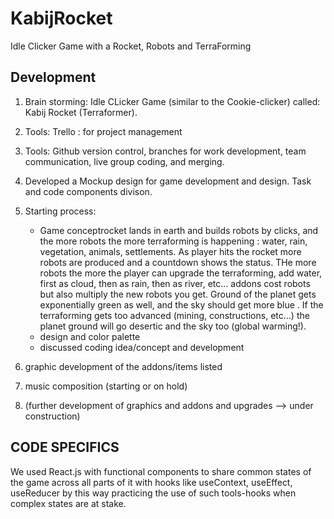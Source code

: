 # KabijRocket
Idle Clicker Game with a Rocket, Robots and TerraForming 

Development
----------

1. Brain storming: Idle CLicker Game (similar to the Cookie-clicker) called: Kabij Rocket (Terraformer). 

2. Tools: Trello : for project management

3. Tools: Github version control, branches for work development, team communication, live group coding, and merging. 

4. Developed a Mockup design for game development and design. Task and code components divison.

5. Starting process: 
    * Game conceptrocket lands in earth and builds robots by clicks, and the more robots the more terraforming is happening : water, rain, vegetation, animals, settlements. As player hits the rocket more robots are produced and a countdown shows the status. THe more robots the more the player can upgrade the terraforming, add water, first as cloud, then as rain, then as river, etc... addons cost robots but also multiply the new robots you get. Ground of the planet gets exponentially green as well, and the sky should get more blue . If the terraforming gets too advanced (mining, constructions, etc...) the planet ground will go desertic and the sky too (global warming!).
    * design and color palette
    * discussed coding idea/concept and development

6. graphic development of the addons/items listed

7. music composition (starting or on hold)
8. (further development of graphics and addons and upgrades --> under construction)

CODE SPECIFICS
--------------

We used React.js with functional components to share common states of the game across all parts of it with hooks like useContext, useEffect, useReducer by this way practicing the use of such tools-hooks when complex states are at stake. 






